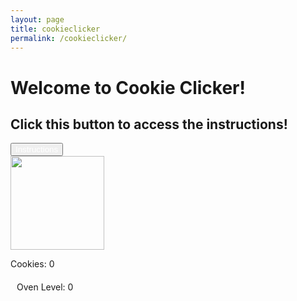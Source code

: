 ```yaml
--- 
layout: page 
title: cookieclicker 
permalink: /cookieclicker/ 
---
```


<h1>Welcome to Cookie Clicker!</h1>
<h2>Click this button to access the instructions!</h2>
<button 
    id="instructionsButton"
    style="color: white;"
    onclick="window.open('https://youtube.com/', '_blank', 'noopener,noreferrer');">
    Instructions
</button>
<br>
<img id="cookieImage" src="{{site.baseurl}}/images/cookieclicker/cookie.png" height="150 px">
<br>

Cookies: <span id="cookieDisplay">0</span>

<!-- Shop (initially hidden) -->
<div id="shop" style="display:none; margin-top:20px;">
    <h2>Shop</h2>
    <button id="buyAutoclicker">Buy Autoclicker (10 cookies)</button><br>
    <button id="buyGrandma">Buy Grandma (25 cookies)</button><br>
    <button id="buyOven">Buy Oven (200 cookies)</button><br>
</div>

<!-- Oven status bar (initially hidden) -->
<div style="margin-top: 20px;">
    <div id="ovenBarContainer" style="width: 300px; height: 30px; background-color: gray; display: none; float: left;">
        <div id="ovenProgress" style="height: 100%; width: 0%; background-color: yellow;"></div>
    </div>
    <div style="margin-left: 10px; float: left;">
        Oven Level: <span id="ovenLevel">0</span>
    </div>
</div>

<!-- Clear floats -->
<div style="clear: both;"></div>

<!-- Permanent Frenzy Message (initially hidden) -->
<div id="permanentFrenzyMessage" style="text-align: center; color: red; font-weight: bold; font-size: 18px; display: none;">
    Permanent Frenzy Activated!
</div>

<script>
// Count number of cookies
let cookies = 0;
let autoclickers = 0;
let grandmas = 0;
let cookiePerClick = 1;
let baseCookiePerClick = 1; // New variable to store base cookie per click
let ovenActive = false;
let ovenCooldown = 0;
let ovenDuration = 3000; // Oven frenzy duration (3 seconds)
let ovenCooldownPeriod = 20000; // Time between oven frenzies (20 seconds)
let ovenPurchases = 0; // Track how many ovens have been bought
let ovenFrenzyRemaining = 0; // Time remaining for the oven frenzy
let ovenCooldownRemaining = 0; // Time remaining for the cooldown
let permanentFrenzyActive = false; // Track if permanent frenzy is active

// Shop items prices
const ovenPrice = 200;
const grandmaPrice = 25;
const autoclickerPrice = 10;

// Function to update the cookie display
function updateDisplay() {
    document.getElementById("cookieDisplay").innerHTML = Math.floor(cookies);

    // Show the shop once you reach 50 cookies
    if (cookies >= 50) {
        document.getElementById("shop").style.display = "block";
    }

    // Update oven button if permanent frenzy is activated
    if (permanentFrenzyActive) {
        document.getElementById("buyOven").disabled = true; // Disable the button
        document.getElementById("buyOven").style.setProperty('background-color', 'grey', 'important'); // Grey out button
        document.getElementById("buyOven").style.setProperty('color', 'lightgrey', 'important'); // Change text color
    }
}

// Function for manual cookie clicks
document.getElementById("cookieImage").addEventListener("click", () => {
    if (permanentFrenzyActive) {
        cookies += cookiePerClick * 2; // Double the cookies during permanent frenzy
    } else {
        cookies += cookiePerClick;
    }
    updateDisplay();
});

// Function to update the oven bar (frenzy or cooldown)
function updateOvenBar() {
    let ovenProgressBar = document.getElementById("ovenProgress");

    if (ovenPurchases >= 1) {
        document.getElementById("ovenBarContainer").style.display = "block"; // Show bar after first oven purchase
    }

    if (permanentFrenzyActive) {
        ovenProgressBar.style.width = "100%";
        ovenProgressBar.style.backgroundColor = "red"; // Bar stays red in permanent frenzy
    } else if (ovenActive) {
        let percentage = (ovenFrenzyRemaining / ovenDuration) * 100;
        ovenProgressBar.style.width = percentage + "%";
        ovenProgressBar.style.backgroundColor = "yellow"; // Yellow when oven is active
    } else if (!ovenActive && ovenCooldownRemaining > 0) {
        let percentage = ((ovenCooldownPeriod - ovenCooldownRemaining) / ovenCooldownPeriod) * 100;
        ovenProgressBar.style.width = percentage + "%";
        ovenProgressBar.style.backgroundColor = "blue"; // Blue when in cooldown
    } else {
        ovenProgressBar.style.width = "0%";
    }
}

// Function to display permanent frenzy message with fade-in
function displayPermanentFrenzyMessage() {
    let message = document.getElementById("permanentFrenzyMessage");
    message.style.display = "block";
    message.style.opacity = 0;
    let fadeDuration = 2000; // 2 seconds fade-in

    // Fade-in effect
    let start = null;
    function fadeIn(timestamp) {
        if (!start) start = timestamp;
        let progress = timestamp - start;
        let opacity = Math.min(progress / fadeDuration, 1);
        message.style.opacity = opacity;

        if (progress < fadeDuration) {
            window.requestAnimationFrame(fadeIn);
        }
    }
    window.requestAnimationFrame(fadeIn);
}

// Game loop that updates autoclickers, grandmas, and the oven every 100ms
function gameLoop() {
    // Autoclickers: Increment cookies every 10 seconds (100ms * 100)
    if (autoclickers > 0) {
        cookies += (autoclickers / 100);
    }

    // Grandmas: Increment cookies every 5 seconds (100ms * 50)
    if (grandmas > 0) {
        cookies += (grandmas / 50);
    }

    // Oven logic: Trigger frenzy mode based on cooldown
    if (ovenActive) {
        ovenFrenzyRemaining -= 100; // Reduce frenzy time remaining
        if (ovenFrenzyRemaining <= 0) {
            ovenActive = false;
            cookiePerClick = baseCookiePerClick; // Reset cookies per click to base value
            document.getElementById("ovenStatus").style.display = "none"; // Hide frenzy status
            ovenCooldownRemaining = ovenCooldownPeriod; // Start the cooldown
        }
    } else if (ovenCooldownRemaining > 0) {
        ovenCooldownRemaining -= 100; // Reduce cooldown remaining
    } else if (!ovenActive && ovenCooldownRemaining <= 0 && ovenPurchases > 0 && !permanentFrenzyActive) {
        // Activate oven frenzy
        ovenActive = true;
        ovenFrenzyRemaining = ovenDuration; // Set the oven frenzy time
        cookiePerClick = baseCookiePerClick * 2; // Double cookies per click
        document.getElementById("ovenStatus").style.display = "block"; // Show frenzy status
    }

    // Update the progress bar
    updateOvenBar();

    // Update the cookie display
    updateDisplay();
}

// Buy Autoclicker
document.getElementById("buyAutoclicker").addEventListener("click", () => {
    if (cookies >= autoclickerPrice) {
        cookies -= autoclickerPrice;
        autoclickers++;
        updateDisplay();
    } else {
        alert("Not enough cookies!");
    }
});

// Buy Oven
document.getElementById("buyOven").addEventListener("click", () => {
    if (cookies >= ovenPrice) {
        cookies -= ovenPrice;
        ovenPurchases++;
        updateDisplay();

        // Increase oven level display
        document.getElementById("ovenLevel").innerHTML = ovenPurchases;

        // Reduce cooldown with each purchase, until it's a permanent frenzy
        if (ovenPurchases < 12) {
            ovenCooldownPeriod = Math.max(1000, 20000 - ovenPurchases * 2000); // Reduce by 2 seconds per purchase, down to 1 second
        } else {
            permanentFrenzyActive = true; // Permanent frenzy
            ovenActive = true; // Set oven to be always active
            cookiePerClick = baseCookiePerClick * 2; // Permanent double cookies
            document.getElementById("ovenStatus").style.display = "block"; // Show permanent frenzy status

            // Change bar to red and show permanent frenzy message
            updateOvenBar();
            displayPermanentFrenzyMessage(); // Show fade-in message
        }
    } else {
        alert("Not enough cookies!");
    }
});

// Buy Grandma
document.getElementById("buyGrandma").addEventListener("click", () => {
    if (cookies >= grandmaPrice) {
        cookies -= grandmaPrice;
        grandmas++;
        updateDisplay();
    } else {
        alert("Not enough cookies!");
    }
});

// Start the game loop, running every 100 milliseconds (0.1 seconds)
setInterval(gameLoop, 100);

</script>